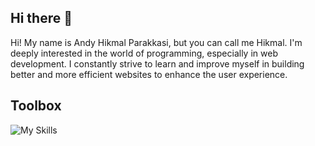 ## Hi there 👋

Hi! My name is Andy Hikmal Parakkasi, but you can call me Hikmal.
I'm deeply interested in the world of programming, especially in web development.
I constantly strive to learn and improve myself in building better and more
efficient websites to enhance the user experience.

## Toolbox
![My Skills](https://skillicons.dev/icons?i=html,css,javascript,typescript,php,python,react,nodejs,laravel,nextjs,bootstrap,mysql,postgresql,mongodb,git,github,gitlab,postman,notion,figma,ps,pr)

